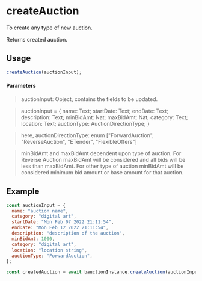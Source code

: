 # createAuction

To create any type of new auction.

Returns created auction.

## Usage

```js
createAuction(auctionInput);
```

#### Parameters

> auctionInput: Object, contains the fields to be updated.

> auctionInput = {
> name: Text;
> startDate: Text;
> endDate: Text;
> description: Text;
> minBidAmt: Nat;
> maxBidAmt: Nat;
> category: Text;
> location: Text;
> auctionType: AuctionDirectionType;
> }

> here, auctionDirectionType: enum ["ForwardAuction", "ReverseAuction", "ETender", "FlexibleOffers"]

> minBidAmt and maxBidAmt dependent upon type of auction. For Reverse Auction maxBidAmt will be considered and all bids will be less than maxBidAmt. For other type of auction minBidAmt will be considered minimum bid amount or base amount for that auction.

## Example

```js
const auctionInput = {
  name: "auction name",
  category: "digital art",
  startDate: "Mon Feb 07 2022 21:11:54",
  endDate: "Mon Feb 12 2022 21:11:54",
  description: "description of the auction",
  minBidAmt: 1000,
  category: "digital art",
  location: "location string",
  auctionType: "ForwardAuction",
};

const createdAuction = await bauctionInstance.createAuction(auctionInput); //returns created auction
```

